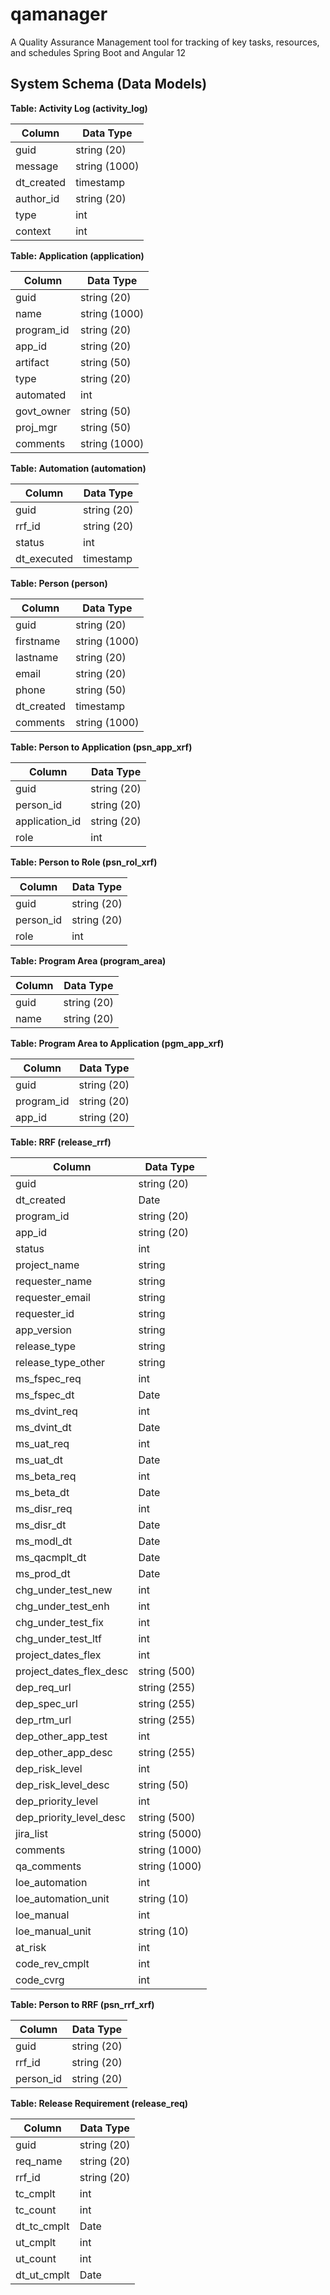 # qamanager
A Quality Assurance Management tool for tracking of key tasks, resources, and schedules
Spring Boot and Angular 12
## System Schema (Data Models)

**Table: Activity Log (activity_log)**

| Column     | Data Type     |
| -------    | ------------- |
| guid       | string (20)   |
| message    | string (1000) | 
| dt_created | timestamp     |
| author_id  | string (20)   |
| type       | int           | 
| context    | int           |


**Table: Application (application)**

| Column     | Data Type     |
| -------    | ------------- |
| guid       | string (20)   |
| name       | string (1000) | 
| program_id | string (20)   |
| app_id     | string (20)   |
| artifact   | string (50)   | 
| type       | string (20)   | 
| automated  | int           | 
| govt_owner | string (50)   | 
| proj_mgr   | string (50)   | 
| comments   | string (1000) | 


**Table: Automation (automation)**

| Column      | Data Type     |
| -------     | ------------- |
| guid        | string (20)   |
| rrf_id      | string (20)   | 
| status      | int           |
| dt_executed | timestamp     |


**Table: Person (person)**

| Column     | Data Type     |
| -------    | ------------- |
| guid       | string (20)   |
| firstname  | string (1000) | 
| lastname   | string (20)   |
| email      | string (20)   |
| phone      | string (50)   | 
| dt_created | timestamp     |
| comments   | string (1000) | 


**Table: Person to Application (psn_app_xrf)**

| Column         | Data Type     |
| -------        | ------------- |
| guid           | string (20)   |
| person_id      | string (20)   | 
| application_id | string (20)   |
| role           | int           |


**Table: Person to Role (psn_rol_xrf)**

| Column         | Data Type     |
| -------        | ------------- |
| guid           | string (20)   |
| person_id      | string (20)   | 
| role           | int           |


**Table: Program Area (program_area)**

| Column         | Data Type     |
| -------        | ------------- |
| guid           | string (20)   |
| name           | string (20)   |


**Table: Program Area to Application (pgm_app_xrf)**

| Column         | Data Type     |
| -------        | ------------- |
| guid           | string (20)   |
| program_id     | string (20)   | 
| app_id         | string (20)   |

**Table: RRF (release_rrf)**

| Column                  | Data Type     |
| ----------------------  | ------------- |
| guid                    | string (20)   |
| dt_created              | Date          |
| program_id              | string (20)   |
| app_id                  | string (20)   |
| status                  | int           |
| project_name            | string        |
| requester_name          | string        |
| requester_email         | string        |
| requester_id            | string        |
| app_version             | string        |
| release_type            | string        |
| release_type_other      | string        |
| ms_fspec_req            | int           |
| ms_fspec_dt             | Date          |
| ms_dvint_req            | int           |
| ms_dvint_dt             | Date          |
| ms_uat_req              | int           |
| ms_uat_dt               | Date          |
| ms_beta_req             | int           |
| ms_beta_dt              | Date          |
| ms_disr_req             | int           |
| ms_disr_dt              | Date          |
| ms_modl_dt              | Date          |
| ms_qacmplt_dt           | Date          |
| ms_prod_dt              | Date          |
| chg_under_test_new      | int           |
| chg_under_test_enh      | int           |
| chg_under_test_fix      | int           |
| chg_under_test_ltf      | int           |
| project_dates_flex      | int           |
| project_dates_flex_desc | string (500)  |
| dep_req_url             | string (255)  |
| dep_spec_url            | string (255)  |
| dep_rtm_url             | string (255)  |
| dep_other_app_test      | int           |
| dep_other_app_desc      | string (255)  |
| dep_risk_level          | int           |
| dep_risk_level_desc     | string (50)   |
| dep_priority_level      | int           |
| dep_priority_level_desc | string (500)  |
| jira_list               | string (5000) |
| comments                | string (1000) |
| qa_comments             | string (1000) |
| loe_automation          | int           |
| loe_automation_unit     | string (10)   |
| loe_manual              | int           |
| loe_manual_unit         | string (10)   |
| at_risk                 | int           |
| code_rev_cmplt          | int           |
| code_cvrg               | int           |


**Table: Person to RRF (psn_rrf_xrf)**

| Column         | Data Type     |
| ----------     | ------------- |
| guid           | string (20)   |
| rrf_id         | string (20)   |
| person_id      | string (20)   |

**Table: Release Requirement (release_req)**

| Column         | Data Type     |
| ---------      | ------------- |
| guid           | string (20)   |
| req_name       | string (20)   |
| rrf_id         | string (20)   |
| tc_cmplt       | int           |
| tc_count       | int           |
| dt_tc_cmplt    | Date          |
| ut_cmplt       | int           |
| ut_count       | int           |
| dt_ut_cmplt    | Date          |
